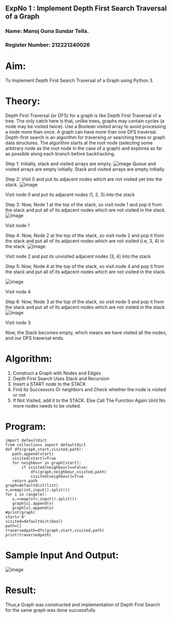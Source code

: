 ## ExpNo 1 : Implement Depth First Search Traversal of a Graph
###  Name: Manoj Guna Sundar Tella.
### Register Number: 212221240026
# Aim:
To Implement Depth First Search Traversal of a Graph using Python 3.
# Theory:
Depth First Traversal (or DFS) for a graph is like Depth First Traversal of a tree. The only catch here is that, unlike trees, graphs may contain cycles (a node may be visited twice). Use a Boolean visited array to avoid processing a node more than once. A graph can have more than one DFS traversal. Depth-first search is an algorithm for traversing or searching trees or graph data structures. The algorithm starts at the root node (selecting some arbitrary node as the root node in the case of a graph) and explores as far as possible along each branch before backtracking.

Step 1: Initially, stack and visited arrays are empty.
![image](https://github.com/Saibandhavi75/19AI405FUNDAMENTALSOFARTIFICIALINTELLIGENCE/assets/94208895/e97a7960-39a8-41d1-87c8-09384d03696e)
Queue and visited arrays are empty initially.
Stack and visited arrays are empty initially.

Step 2: Visit 0 and put its adjacent nodes which are not visited yet into the stack.
![image](https://github.com/Saibandhavi75/19AI405FUNDAMENTALSOFARTIFICIALINTELLIGENCE/assets/94208895/5cb092a0-e10d-4ec1-b217-c2acaba69a49)

Visit node 0 and put its adjacent nodes (1, 2, 3) into the stack

Step 3: Now, Node 1 at the top of the stack, so visit node 1 and pop it from the stack and put all of its adjacent nodes which are not visited in the stack.
![image](https://github.com/Saibandhavi75/19AI405FUNDAMENTALSOFARTIFICIALINTELLIGENCE/assets/94208895/34e39a8b-cef8-4e91-9ef9-279e51d13a78)


Visit node 1

Step 4: Now, Node 2 at the top of the stack, so visit node 2 and pop it from the stack and put all of its adjacent nodes which are not visited (i.e, 3, 4) in the stack.
![image](https://github.com/Saibandhavi75/19AI405FUNDAMENTALSOFARTIFICIALINTELLIGENCE/assets/94208895/ba06b908-95c0-45c7-846c-f8d0bc4d9aba)


Visit node 2 and put its unvisited adjacent nodes (3, 4) into the stack

Step 5: Now, Node 4 at the top of the stack, so visit node 4 and pop it from the stack and put all of its adjacent nodes which are not visited in the stack.

![image](https://github.com/Saibandhavi75/19AI405FUNDAMENTALSOFARTIFICIALINTELLIGENCE/assets/94208895/d3a287d2-3de5-4b40-a1dc-06048c160723)

Visit node 4

Step 6: Now, Node 3 at the top of the stack, so visit node 3 and pop it from the stack and put all of its adjacent nodes which are not visited in the stack.
![image](https://github.com/Saibandhavi75/19AI405FUNDAMENTALSOFARTIFICIALINTELLIGENCE/assets/94208895/be639693-62ed-4eee-a418-0b571fa4ab00)

Visit node 3

Now, the Stack becomes empty, which means we have visited all the nodes, and our DFS traversal ends.
# Algorithm:
1. Construct a Graph with Nodes and Edges
2. Depth First Search Uses Stack and Recursion
3. Insert a START node to the STACK
4. Find its Successors Or neighbors and Check whether the node is visited or not
5. If Not Visited, add it to the STACK. Else Call The Function Again Until No more nodes needs to be visited.
# Program:
 ```
import defaultdict
from collections import defaultdict
def dfs(graph,start,visited,path):
    path.append(start)
    visited[start]=True
    for neighbour in graph[start]:
        if visited[neighbour]==False:
            dfs(graph,neighbour,visited,path)
            visited[neighbour]=True
    return path
graph=defaultdict(list)
n,e=map(int,input().split())
for i in range(e):
    u,v=map(str,input().split())
    graph[u].append(v)
    graph[v].append(u)
#print(graph)
start='A'
visited=defaultdict(bool)
path=[]
traversedpath=dfs(graph,start,visited,path)
print(traversedpath)
```   
# Sample Input And Output:
![image](https://github.com/Saibandhavi75/19AI405FUNDAMENTALSOFARTIFICIALINTELLIGENCE/assets/94208895/0a793001-84ff-44d5-b7ea-6f5cc18aefd0)

# Result:
Thus,a Graph was constructed and implementation of Depth First Search for the same graph was done successfully.
